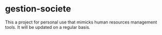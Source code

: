 # gestion-societe
This a project for personal use that mimicks human resources management tools.
It will be updated on a regular basis.
